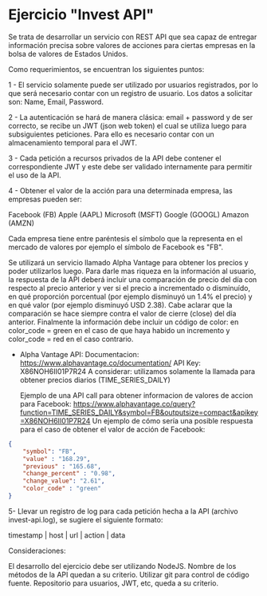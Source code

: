 # Ejercicio "Invest API"

Se trata de desarrollar un servicio con REST API que sea capaz de entregar información precisa sobre valores de acciones para ciertas empresas en la bolsa de valores de Estados Unidos.

Como requerimientos, se encuentran los siguientes puntos:

1 - El servicio solamente puede ser utilizado por usuarios registrados, por lo que será necesario contar con un registro de usuario. Los datos a solicitar son: Name, Email, Password.

2 - La autenticación se hará de manera clásica: email + password y de ser correcto, se recibe un JWT (json web token) el cual se utiliza luego para subsiguientes peticiones. Para ello es necesario contar con un almacenamiento temporal para el JWT.

3 - Cada petición a recursos privados de la API debe contener el correspondiente JWT y este debe ser validado internamente para permitir el uso de la API.

4 - Obtener el valor de la acción para una determinada empresa, las empresas pueden ser:

Facebook (FB)
Apple (AAPL)
Microsoft (MSFT)
Google (GOOGL)
Amazon (AMZN)

Cada empresa tiene entre paréntesis el símbolo que la representa en el mercado de valores por ejemplo el símbolo de Facebook es "FB".

Se utilizará un servicio llamado Alpha Vantage para obtener los precios y poder utilizarlos luego. Para darle mas riqueza en la información al usuario, la respuesta de la API deberá incluir una comparación de precio del día con respecto al precio anterior y ver si el precio a incrementado o disminuído, en qué proporción porcentual (por ejemplo disminuyó un 1.4% el precio) y en qué valor (por ejemplo disminuyó USD 2.38). Cabe aclarar que la comparación se hace siempre contra el valor de cierre (close) del día anterior. Finalmente la información debe incluir un código de color: en color_code = green en el caso de que haya habido un incremento y color_code = red en el caso contrario.

* Alpha Vantage API:
  Documentacion: https://www.alphavantage.co/documentation/
  API Key: X86NOH6II01P7R24
  A considerar: utilizamos solamente la llamada para obtener precios diarios (TIME_SERIES_DAILY)

  Ejemplo de una API call para obtener informacion de valores de accion para Facebook:
  https://www.alphavantage.co/query?function=TIME_SERIES_DAILY&symbol=FB&outputsize=compact&apikey=X86NOH6II01P7R24
Un ejemplo de cómo sería una posible respuesta para el caso de obtener el valor de acción de Facebook:
```json
{
    "symbol": "FB",
    "value" : "168.29",
    "previous" : "165.68",
    "change_percent" : "0.98",
    "change_value": "2.61",
    "color_code" : "green"
}
```
5- Llevar un registro de log para cada petición hecha a la API (archivo invest-api.log), se sugiere el siguiente formato:

timestamp | host | url | action | data

Consideraciones:

El desarrollo del ejercicio debe ser utilizando NodeJS.
Nombre de los métodos de la API quedan a su criterio.
Utilizar git para control de código fuente.
Repositorio para usuarios, JWT, etc, queda a su criterio.
